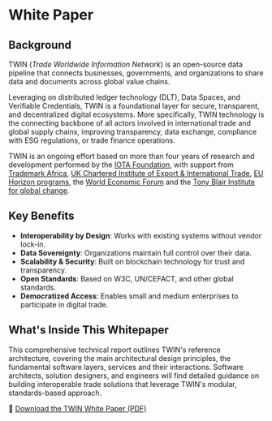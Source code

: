 # White Paper

## Background

TWIN (_Trade Worldwide Information Network_) is an open-source data pipeline that connects businesses, governments, and organizations to share data and documents across global value chains.

Leveraging on distributed ledger technology (DLT), Data Spaces, and Verifiable Credentials, TWIN is a foundational layer for secure, transparent, and decentralized digital ecosystems. More specifically, TWIN technology is the connecting backbone of all actors involved in international trade and global supply chains, improving transparency, data exchange, compliance with ESG regulations, or trade finance operations.

TWIN is an ongoing effort based on more than four years of research and development performed by the [IOTA Foundation](https://iota.org), with support from [Trademark Africa](https://www.trademarkafrica.com/), [UK Chartered Institute of Export & International Trade](https://www.export.org.uk/), [EU Horizon programs](https://research-and-innovation.ec.europa.eu/funding/funding-opportunities/funding-programmes-and-open-calls/horizon-europe_en), the [World Economic Forum](https://www.weforum.org/) and the [Tony Blair Institute for global change](https://institute.global/).

## Key Benefits

- **Interoperability by Design**: Works with existing systems without vendor lock-in.
- **Data Sovereignty**: Organizations maintain full control over their data.
- **Scalability & Security**: Built on blockchain technology for trust and transparency.
- **Open Standards**: Based on W3C, UN/CEFACT, and other global standards.
- **Democratized Access**: Enables small and medium enterprises to participate in digital trade.

## What's Inside This Whitepaper

This comprehensive technical report outlines TWIN's reference architecture, covering the main architectural design principles, the fundamental software layers, services and their interactions. Software architects, solution designers, and engineers will find detailed guidance on building interoperable trade solutions that leverage TWIN's modular, standards-based approach.

📄 [Download the TWIN White Paper (PDF)](/pdf/twin-whitepaper.pdf)
